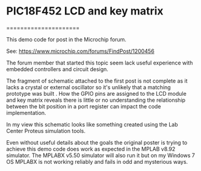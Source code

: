 # PIC18F452 LCD and key matrix
=====================

This demo code for post in the Microchip forum.

See: https://www.microchip.com/forums/FindPost/1200456

The forum member that started this topic seem lack useful experience with embedded controllers and circuit design.

The fragment of schematic attached to the first post is not complete as it lacks a crystal or external oscillator so it's unlikely that a matching prototype was built . How the GPIO pins are assigned to the LCD module and key matrix reveals there is little or no understanding the relationship between the bit position in a port register can impact the code implementation.

In my view this schematic looks like something created using the Lab Center Proteus simulation tools.

Even without useful details about the goals the original poster is trying to achieve this demo code does work as expected in the MPLAB v8.92 simulator. The MPLABX v5.50 simulator will also run it but on my Windows 7 OS MPLABX is not working reliably and fails in odd and mysterious ways.